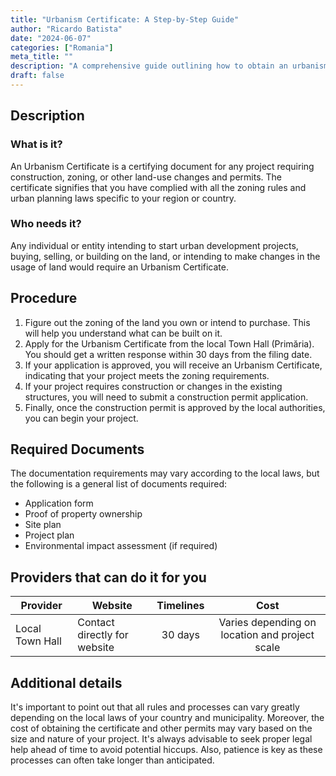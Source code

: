 ```yaml
---
title: "Urbanism Certificate: A Step-by-Step Guide"
author: "Ricardo Batista"
date: "2024-06-07"
categories: ["Romania"]
meta_title: ""
description: "A comprehensive guide outlining how to obtain an urbanism certificate."
draft: false
---
```


## Description
### What is it?
An Urbanism Certificate is a certifying document for any project requiring construction, zoning, or other land-use changes and permits. The certificate signifies that you have complied with all the zoning rules and urban planning laws specific to your region or country.

### Who needs it?
Any individual or entity intending to start urban development projects,  buying, selling, or building on the land, or intending to make changes in the usage of land would require an Urbanism Certificate.

## Procedure

1. Figure out the zoning of the land you own or intend to purchase. This will help you understand what can be built on it.
2. Apply for the Urbanism Certificate from the local Town Hall (Primăria). You should get a written response within 30 days from the filing date.
3. If your application is approved, you will receive an Urbanism Certificate, indicating that your project meets the zoning requirements.
4. If your project requires construction or changes in the existing structures, you will need to submit a construction permit application.
5. Finally, once the construction permit is approved by the local authorities, you can begin your project.

## Required Documents

The documentation requirements may vary according to the local laws, but the following is a general list of documents required:

- Application form
- Proof of property ownership
- Site plan
- Project plan 
- Environmental impact assessment (if required)

## Providers that can do it for you

| Provider        |     Website                       |     Timelines    |       Cost      |
| --------------- | --------------------------------- |  :-------------: | :-------------: |
| Local Town Hall |  Contact directly for website     |      30 days     | Varies depending on location and project scale|

## Additional details

It's important to point out that all rules and processes can vary greatly depending on the local laws of your country and municipality. Moreover, the cost of obtaining the certificate and other permits may vary based on the size and nature of your project. It's always advisable to seek proper legal help ahead of time to avoid potential hiccups. Also, patience is key as these processes can often take longer than anticipated.